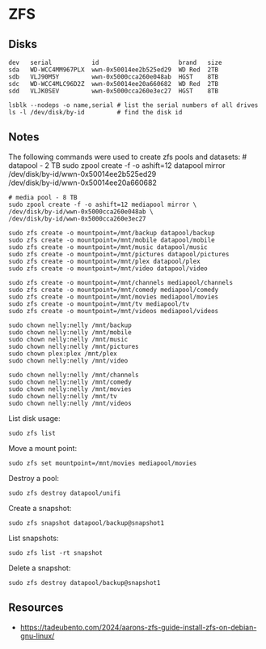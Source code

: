 # ZFS

## Disks

    dev   serial           id                      brand   size
    sda   WD-WCC4MM967PLX  wwn-0x50014ee2b525ed29  WD Red  2TB
    sdb   VLJ90M5Y         wwn-0x5000cca260e048ab  HGST    8TB
    sdc   WD-WCC4MLC96D2Z  wwn-0x50014ee20a660682  WD Red  2TB
    sdd   VLJK0SEV         wwn-0x5000cca260e3ec27  HGST    8TB

```shell
lsblk --nodeps -o name,serial # list the serial numbers of all drives
ls -l /dev/disk/by-id         # find the disk id
```

## Notes

The following commands were used to create zfs pools and datasets:
    # datapool - 2 TB
    sudo zpool create -f -o ashift=12 datapool mirror \
    /dev/disk/by-id/wwn-0x50014ee2b525ed29 \
    /dev/disk/by-id/wwn-0x50014ee20a660682

    # media pool - 8 TB
    sudo zpool create -f -o ashift=12 mediapool mirror \
    /dev/disk/by-id/wwn-0x5000cca260e048ab \
    /dev/disk/by-id/wwn-0x5000cca260e3ec27

    sudo zfs create -o mountpoint=/mnt/backup datapool/backup
    sudo zfs create -o mountpoint=/mnt/mobile datapool/mobile
    sudo zfs create -o mountpoint=/mnt/music datapool/music
    sudo zfs create -o mountpoint=/mnt/pictures datapool/pictures
    sudo zfs create -o mountpoint=/mnt/plex datapool/plex
    sudo zfs create -o mountpoint=/mnt/video datapool/video

    sudo zfs create -o mountpoint=/mnt/channels mediapool/channels
    sudo zfs create -o mountpoint=/mnt/comedy mediapool/comedy
    sudo zfs create -o mountpoint=/mnt/movies mediapool/movies
    sudo zfs create -o mountpoint=/mnt/tv mediapool/tv
    sudo zfs create -o mountpoint=/mnt/videos mediapool/videos

    sudo chown nelly:nelly /mnt/backup
    sudo chown nelly:nelly /mnt/mobile
    sudo chown nelly:nelly /mnt/music
    sudo chown nelly:nelly /mnt/pictures
    sudo chown plex:plex /mnt/plex
    sudo chown nelly:nelly /mnt/video

    sudo chown nelly:nelly /mnt/channels
    sudo chown nelly:nelly /mnt/comedy
    sudo chown nelly:nelly /mnt/movies
    sudo chown nelly:nelly /mnt/tv
    sudo chown nelly:nelly /mnt/videos

List disk usage:

    sudo zfs list

Move a mount point:

    sudo zfs set mountpoint=/mnt/movies mediapool/movies

Destroy a pool:

    sudo zfs destroy datapool/unifi

Create a snapshot:

    sudo zfs snapshot datapool/backup@snapshot1

List snapshots:

    sudo zfs list -rt snapshot

Delete a snapshot:

    sudo zfs destroy datapool/backup@snapshot1

## Resources

* https://tadeubento.com/2024/aarons-zfs-guide-install-zfs-on-debian-gnu-linux/